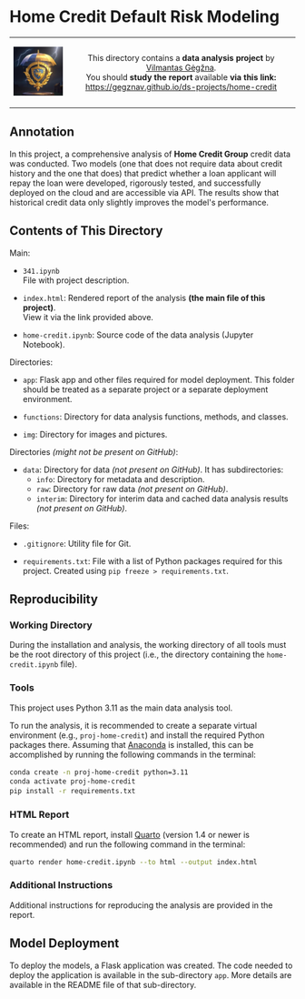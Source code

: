 # Home Credit Default Risk Modeling

<table width="100%">
  <tr>
  <td width="20%">
  <p align="center">
  
  <img src="img/logo-mini.png">

  </p>
  </td> 
  <td width="80%" align="center">
  
  This directory contains a **data analysis project** by [Vilmantas Gėgžna](https://github.com/GegznaV).  
You should **study the report** available **via this link:**  
<https://gegznav.github.io/ds-projects/home-credit>   

  </td>
  </tr>
</table>

## Annotation

In this project, a comprehensive analysis of **Home Credit Group** credit data was conducted. Two models (one that does not require data about credit history and the one that does) that predict whether a loan applicant will repay the loan were developed, rigorously tested, and successfully deployed on the cloud and are accessible via API. The results show that historical credit data only slightly improves the model's performance.

## Contents of This Directory

Main:

- `341.ipynb`  
File with project description.

- `index.html`:
Rendered report of the analysis **(the main file of this project)**.  
View it via the link provided above.

- `home-credit.ipynb`:
Source code of the data analysis (Jupyter Notebook).


Directories:

- `app`:
Flask app and other files required for model deployment. 
This folder should be treated as a separate project or a separate deployment 
environment.

- `functions`:
Directory for data analysis functions, methods, and classes.

- `img`:
Directory for images and pictures.


Directories *(might not be present on GitHub)*:

- `data`:
Directory for data *(not present on GitHub)*. It has subdirectories:
    - `info`:
    Directory for metadata and description.
    - `raw`:
    Directory for raw data *(not present on GitHub)*.
    - `interim`:
    Directory for interim data and cached data analysis results *(not present on GitHub)*.


Files:

- `.gitignore`:
Utility file for Git.

- `requirements.txt`: 
File with a list of Python packages required for this project.
Created using `pip freeze > requirements.txt`.

## Reproducibility
### Working Directory

During the installation and analysis, the working directory of all tools must
 be the root directory of this project 
(i.e., the directory containing the `home-credit.ipynb` file).

### Tools

This project uses Python 3.11 as the main data analysis tool.

To run the analysis, it is recommended to create a separate virtual environment 
(e.g., `proj-home-credit`) 
and install the required Python packages there.
Assuming that [Anaconda](https://www.anaconda.com/download) is installed, this can be accomplished by running the following commands in the terminal:

```bash
conda create -n proj-home-credit python=3.11
conda activate proj-home-credit
pip install -r requirements.txt
```

### HTML Report

To create an HTML report, install [Quarto](https://quarto.org/docs/download/) (version 1.4 or newer is recommended) and run the following command in the terminal:

```bash
quarto render home-credit.ipynb --to html --output index.html
```

### Additional Instructions

Additional instructions for reproducing the analysis are provided in the report.

## Model Deployment

To deploy the models, a Flask application was created. The code needed to deploy the application is available in the sub-directory `app`. More details are available in the README file of that sub-directory.
